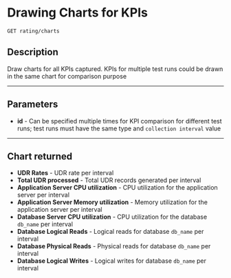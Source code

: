 # Drawing Charts for KPIs

	GET rating/charts



## Description
Draw charts for all KPIs captured. KPIs for multiple test runs could be drawn in the same chart for comparison purpose

***
## Parameters
- **id** - Can be specified multiple times for KPI comparison for different test runs; test runs must have the same type and `collection interval` value

***

## Chart returned
- **UDR Rates** - UDR rate per interval
- **Total UDR processed** - Total UDR records generated per interval
- **Application Server CPU utilization** - CPU utilization for the application server per interval 
- **Application Server Memory utilization** - Memory utilization for the application server per interval 
- **Database Server CPU utilization** - CPU utilization for the database `db_name` per interval 
- **Database Logical Reads** - Logical reads for database `db_name` per interval
- **Database Physical Reads** - Physical reads for database `db_name` per interval
- **Database Logical Writes** - Logical writes for database `db_name` per interval
